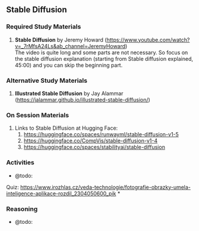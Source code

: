 ## Stable Diffusion

### Required Study Materials

1. **Stable Diffusion** by Jeremy Howard (https://www.youtube.com/watch?v=_7rMfsA24Ls&ab_channel=JeremyHoward) <Br>
   The video is quite long and some parts are not necessary. So focus on the stable diffusion explanation (starting from Stable diffusion explained, 45:00) and you can skip the beginning part.

### Alternative Study Materials
1. **Illustrated Stable Diffusion** by Jay Alammar (https://jalammar.github.io/illustrated-stable-diffusion/)

### On Session Materials
1. Links to Stable Diffusion at Hugging Face:
    1. https://huggingface.co/spaces/runwayml/stable-diffusion-v1-5
    2. https://huggingface.co/CompVis/stable-diffusion-v1-4
    3. https://huggingface.co/spaces/stabilityai/stable-diffusion

### Activities

* @todo:


Quiz: https://www.irozhlas.cz/veda-technologie/fotografie-obrazky-umela-inteligence-aplikace-rozdil_2304050600_pik
* 
  
### Reasoning

* @todo: 

